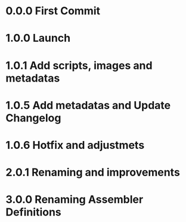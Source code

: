 # 0.0.0 First Commit
# 1.0.0 Launch
# 1.0.1 Add scripts, images and metadatas
# 1.0.5 Add metadatas and Update Changelog
# 1.0.6 Hotfix and adjustmets
# 2.0.1 Renaming and improvements
# 3.0.0 Renaming Assembler Definitions